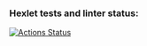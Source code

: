 ### Hexlet tests and linter status:
[![Actions Status](https://github.com/AlexeiAK/java-project-lvl3/workflows/hexlet-check/badge.svg)](https://github.com/AlexeiAK/java-project-lvl3/actions)
